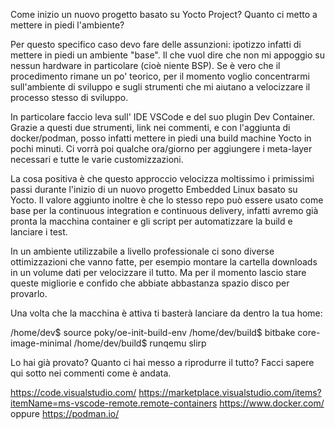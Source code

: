 Come inizio un nuovo progetto basato su Yocto Project? Quanto ci metto a mettere in piedi l'ambiente?

Per questo specifico caso devo fare delle assunzioni: ipotizzo infatti di mettere in piedi un ambiente "base". Il che vuol dire che non mi appoggio su nessun hardware in particolare (cioè niente BSP). Se è vero che il procedimento rimane un po' teorico, per il momento voglio concentrarmi sull'ambiente di sviluppo e sugli strumenti che mi aiutano a velocizzare il processo stesso di sviluppo.

In particolare faccio leva sull' IDE VSCode e del suo plugin Dev Container. Grazie a questi due strumenti, link nei commenti, e con l'aggiunta di docker/podman, posso infatti mettere in piedi una build machine Yocto in pochi minuti. Ci vorrà poi qualche ora/giorno per aggiungere i meta-layer necessari e tutte le varie customizzazioni. 

La cosa positiva è che questo approccio velocizza moltissimo i primissimi passi durante l'inizio di un nuovo progetto Embedded Linux basato su Yocto. Il valore aggiunto inoltre è che lo stesso repo può essere usato come base per la continuous integration e continuous delivery, infatti avremo già pronta la macchina container e gli script per automatizzare la build e lanciare i test.

In un ambiente utilizzabile a livello professionale ci sono diverse ottimizzazioni che vanno fatte, per esempio montare la cartella downloads in un volume dati per velocizzare il tutto. Ma per il momento lascio stare queste migliorie e confido che abbiate abbastanza spazio disco per provarlo.

Una volta che la macchina è attiva ti basterà lanciare da dentro la tua home:

/home/dev$ source poky/oe-init-build-env
/home/dev/build$ bitbake core-image-minimal
/home/dev/build$ runqemu slirp

Lo hai già provato? Quanto ci hai messo a riprodurre il tutto? 
Facci sapere qui sotto nei commenti come è andata.

https://code.visualstudio.com/
https://marketplace.visualstudio.com/items?itemName=ms-vscode-remote.remote-containers
https://www.docker.com/ oppure https://podman.io/
